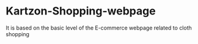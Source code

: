 # Kartzon-Shopping-webpage
It is based on the basic level of the E-commerce webpage related to cloth shopping
